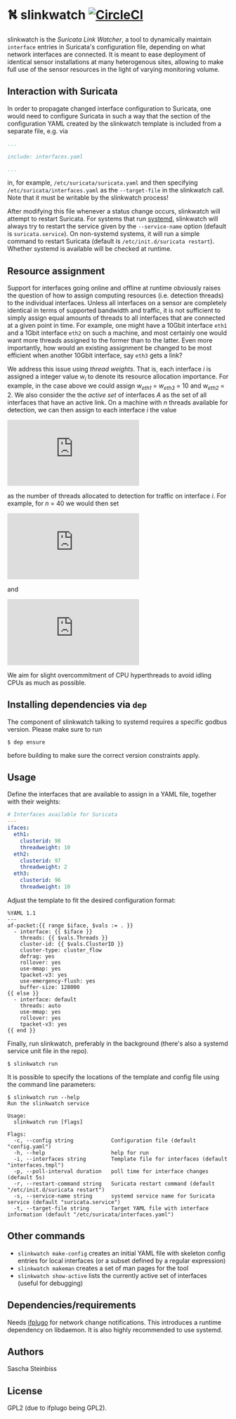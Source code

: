 # ⛕ slinkwatch [![CircleCI](https://circleci.com/gh/DCSO/slinkwatch.svg?style=svg)](https://circleci.com/gh/DCSO/slinkwatch)

slinkwatch is the *Suricata Link Watcher*, a tool to dynamically maintain `interface` entries in Suricata's configuration file, depending on what network interfaces are connected. It is meant to ease deployment of identical sensor installations at many heterogenous sites, allowing to make full use of the sensor resources in the light of varying monitoring volume.

## Interaction with Suricata

In order to propagate changed interface configuration to Suricata, one would need to configure Suricata in such a way that the
section of the configuration YAML created by the slinkwatch template is included from a separate file, e.g. via

```yaml
...

include: interfaces.yaml

...
```

in, for example, `/etc/suricata/suricata.yaml` and then specifying `/etc/suricata/interfaces.yaml` as the `--target-file` in the slinkwatch call. Note that it must be writable by the slinkwatch process!

After modifying this file whenever a status change occurs, slinkwatch will attempt to restart Suricata. For systems that run [systemd](https://www.freedesktop.org/wiki/Software/systemd/), slinkwatch will always try to restart the service given by the `--service-name` option (default is `suricata.service`). On non-systemd systems, it will run a simple command to restart Suricata (default is `/etc/init.d/suricata restart`). Whether systemd is available will be checked at runtime.

## Resource assignment

Support for interfaces going online and offline at runtime obviously raises the question of how to assign computing resources (i.e. detection threads) to the individual interfaces. Unless all interfaces on a sensor are completely  identical in terms of supported bandwidth and traffic, it is not sufficient to simply assign equal amounts of threads to all interfaces that are connected at a given point in time. For example, one might have a 10Gbit interface `eth1` and a 1Gbit interface `eth2` on such a machine, and most certainly one would want more threads  assigned to the former than to the latter. Even more importantly, how would an existing assignment be changed to be most efficient when another 10Gbit interface, say `eth3` gets a link?

We address this issue using _thread weights_. That is, each interface _i_ is assigned a integer value _w<sub>i</sub>_ to denote its resource allocation importance. For example, in the case above we could assign _w<sub>eth1</sub>_ = _w<sub>eth3</sub>_ = 10 and _w<sub>eth2</sub>_ = 2. We also consider the the _active set_ of interfaces _A_ as the set of all interfaces that have an active link. On a machine with _n_ threads available for detection, we can then assign to each interface _i_ the value 

![t_i=\lceil n \frac{w_i}{\sum_{j \in A}w_j} \rceil](https://latex.codecogs.com/png.latex?t_i%3D%5Clceil%20n%20%5Cfrac%7Bw_i%7D%7B%5Csum_%7Bj%20%5Cin%20A%7Dw_j%7D%20%5Crceil)

as the number of threads allocated to detection for traffic on interface _i_. For example, for _n_ = 40 we would then set

![t_{\textup{eth1}} = t_{\textup{eth3}} = \lceil 40 \frac{10}{22} \rceil = 19](https://latex.codecogs.com/png.latex?t_%7B%5Ctextup%7Beth1%7D%7D%20%3D%20t_%7B%5Ctextup%7Beth3%7D%7D%20%3D%20%5Clceil%2040%20%5Cfrac%7B10%7D%7B22%7D%20%5Crceil%20%3D%2019)

and

![t_{\textup{eth2}} = \lceil 40 \frac{2}{22} \rceil = 4](https://latex.codecogs.com/png.latex?t_%7B%5Ctextup%7Beth2%7D%7D%20%3D%20%5Clceil%2040%20%5Cfrac%7B2%7D%7B22%7D%20%5Crceil%20%3D%204)

We aim for slight overcommitment of CPU hyperthreads to avoid idling CPUs as much as possible.

## Installing dependencies via `dep`

The component of slinkwatch talking to systemd requires a specific godbus version. Please make sure to run

```
$ dep ensure
```

before building to make sure the correct version constraints apply.

## Usage

Define the interfaces that are available to assign in a YAML file, together with their weights:

```yaml
# Interfaces available for Suricata
--- 
ifaces:
  eth1: 
    clusterid: 98
    threadweight: 10
  eth2: 
    clusterid: 97
    threadweight: 2
  eth3: 
    clusterid: 96
    threadweight: 10
```

Adjust the template to fit the desired configuration format:

```
%YAML 1.1
---
af-packet:{{ range $iface, $vals := . }}
  - interface: {{ $iface }}
    threads: {{ $vals.Threads }}
    cluster-id: {{ $vals.ClusterID }}
    cluster-type: cluster_flow
    defrag: yes
    rollover: yes
    use-mmap: yes
    tpacket-v3: yes
    use-emergency-flush: yes
    buffer-size: 128000
{{ else }}
  - interface: default
    threads: auto
    use-mmap: yes
    rollover: yes
    tpacket-v3: yes
{{ end }}

```

Finally, run slinkwatch, preferably in the background (there's also a systemd service unit file in the repo).

```
$ slinkwatch run 
```

It is possible to specify the locations of the template and config file using the command line parameters:

```
$ slinkwatch run --help
Run the slinkwatch service

Usage:
  slinkwatch run [flags]

Flags:
  -c, --config string            Configuration file (default "config.yaml")
  -h, --help                     help for run
  -i, --interfaces string        Template file for interfaces (default "interfaces.tmpl")
  -p, --poll-interval duration   poll time for interface changes (default 5s)
  -r, --restart-command string   Suricata restart command (default "/etc/init.d/suricata restart")
  -s, --service-name string      systemd service name for Suricata service (default "suricata.service")
  -t, --target-file string       Target YAML file with interface information (default "/etc/suricata/interfaces.yaml")
```

## Other commands

 - `slinkwatch make-config` creates an initial YAML file with skeleton config entries for local interfaces (or a subset defined by a regular expression)
 - `slinkwatch makeman` creates a set of man pages for the tool
 - `slinkwatch show-active` lists the currently active set of interfaces (useful for debugging)

## Dependencies/requirements

Needs [ifplugo](http://github.com/satta/ifplugo) for network change notifications. This introduces a runtime dependency on libdaemon.
It is also highly recommended to use systemd.

## Authors

Sascha Steinbiss

## License

GPL2 (due to ifplugo being GPL2).
